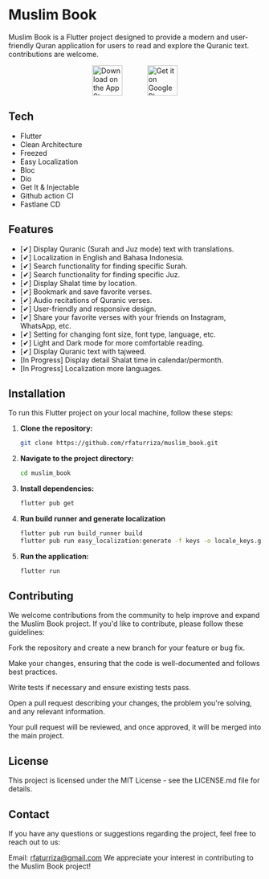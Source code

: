 # Muslim Book

Muslim Book is a Flutter project designed to provide a modern and user-friendly Quran application for users to read and explore the Quranic text.  contributions are welcome.

<div style="display: flex; justify-content: center; align-items: center">
  <a href="https://apps.apple.com/id/app/kajianhub/id6739066951" target="_blank">
    <img src="https://github.com/user-attachments/assets/170a7c12-ab9b-470b-8a88-dd1f1d68f0e7" alt="Download on the App Store" height="60">
  </a>
  <a href="https://play.google.com/store/apps/details?id=com.rizz.quranku" target="_blank">
    <img src="https://github.com/user-attachments/assets/46fa6300-2ca2-48e1-afe3-a4004ddda5e7" alt="Get it on Google Play" height="60" style="margin-left: 50px;">
  </a>
</div>


## Tech
- Flutter
- Clean Architecture
- Freezed
- Easy Localization
- Bloc
- Dio
- Get It & Injectable
- Github action CI
- Fastlane CD

## Features
- [✔] Display Quranic (Surah and Juz mode) text with translations.
- [✔] Localization in English and Bahasa Indonesia.
- [✔] Search functionality for finding specific Surah.
- [✔] Search functionality for finding specific Juz.
- [✔] Display Shalat time by location.
- [✔] Bookmark and save favorite verses.
- [✔] Audio recitations of Quranic verses.
- [✔] User-friendly and responsive design.
- [✔] Share your favorite verses with your friends on Instagram, WhatsApp, etc.
- [✔] Setting for changing font size, font type, language, etc.
- [✔] Light and Dark mode for more comfortable reading.
- [✔] Display Quranic text with tajweed.
- [In Progress] Display detail Shalat time in calendar/permonth.
- [In Progress] Localization more languages.

## Installation
To run this Flutter project on your local machine, follow these steps:

1. **Clone the repository:**

   ```bash
   git clone https://github.com/rfaturriza/muslim_book.git

2. **Navigate to the project directory:**

   ```bash
   cd muslim_book

3. **Install dependencies:**

    ```bash
    flutter pub get

3. **Run build runner and generate localization**

    ```bash
    flutter pub run build_runner build
    flutter pub run easy_localization:generate -f keys -o locale_keys.g.dart --source-dir assets/translations

4. **Run the application:**

    ```bash
    flutter run
    
## Contributing
We welcome contributions from the community to help improve and expand the Muslim Book project. If you'd like to contribute, please follow these guidelines:

Fork the repository and create a new branch for your feature or bug fix.

Make your changes, ensuring that the code is well-documented and follows best practices.

Write tests if necessary and ensure existing tests pass.

Open a pull request describing your changes, the problem you're solving, and any relevant information.

Your pull request will be reviewed, and once approved, it will be merged into the main project.

## License
This project is licensed under the MIT License - see the LICENSE.md file for details.

## Contact
If you have any questions or suggestions regarding the project, feel free to reach out to us:

Email: rfaturriza@gmail.com
We appreciate your interest in contributing to the Muslim Book project!
